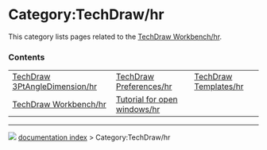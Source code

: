 # Category:TechDraw/hr
This category lists pages related to the [TechDraw Workbench/hr](TechDraw_Workbench/hr.md).

### Contents

|     |     |     |
| --- | --- | --- |
| [TechDraw 3PtAngleDimension/hr](TechDraw_3PtAngleDimension/hr.md) | [TechDraw Preferences/hr](TechDraw_Preferences/hr.md) | [TechDraw Templates/hr](TechDraw_Templates/hr.md) |
| [TechDraw Workbench/hr](TechDraw_Workbench/hr.md) | [Tutorial for open windows/hr](Tutorial_for_open_windows/hr.md) |



---
![](images/Button_right.svg) [documentation index](../README.md) > Category:TechDraw/hr
